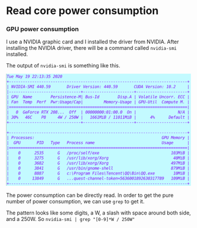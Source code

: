 # Read core power consumption

### GPU power consumption

I use a NVIDIA graphic card and I installed the driver from NVIDIA. After installing the NVIDIA driver, there will be a command called ``nvidia-smi`` installed.

The output of ``nvidia-smi`` is something like this.

![nvidia-smi](nvidia-smi.png)

The power consumption can be directly read. In order to get the pure number of power consumption, we can use ``grep`` to get it.

The pattern looks like some digits, a W, a slash with space around both side, and a 250W. So ``nvidia-smi | grep "[0-9]*W / 250W"``